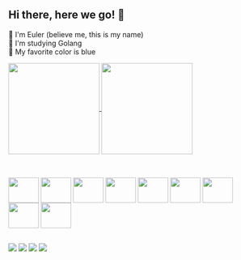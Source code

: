 ## Hi there, here we go! 🤝


🔵 I'm Euler (believe me, this is my name) <br>
🔵 I'm studying Golang <br>
🔵 My favorite color is blue


<a href="https://github.com/anuraghazra/github-readme-stats">
  <img height=180 align="center" src="https://github-readme-stats.vercel.app/api?username=gomes34&theme=tokyonight&rank_icon=github&include_all_commits=true" />
</a>
<a href="https://github.com/anuraghazra/convoychat">
  <img height=180 align="center" src="https://github-readme-stats.vercel.app/api/top-langs?username=gomes34&layout=compact&langs_count=8&card_width=320&theme=tokyonight" />
</a>

##

<div style="display: inline-block"> <br>
  <img align="center" height="50" width="60" src="https://cdn.jsdelivr.net/gh/devicons/devicon@latest/icons/go/go-original.svg" />
  <img align="center" height="50" width="60" src="https://cdn.jsdelivr.net/gh/devicons/devicon@latest/icons/javascript/javascript-original.svg" />
  <img align="center" height="50" width="60" src="https://cdn.jsdelivr.net/gh/devicons/devicon@latest/icons/nodejs/nodejs-original-wordmark.svg" />
  <img align="center" height="50" width="60" src="https://cdn.jsdelivr.net/gh/devicons/devicon@latest/icons/python/python-original.svg" />
  <img align="center" height="50" width="60" src="https://cdn.jsdelivr.net/gh/devicons/devicon@latest/icons/homebrew/homebrew-original.svg" />
  <img align="center" height="50" width="60" src="https://cdn.jsdelivr.net/gh/devicons/devicon@latest/icons/mysql/mysql-plain-wordmark.svg" />
  <img align="center" height="50" width="60" src="https://cdn.jsdelivr.net/gh/devicons/devicon@latest/icons/sqlite/sqlite-original-wordmark.svg" />
  <img align="center" height="50" width="60" src="https://cdn.jsdelivr.net/gh/devicons/devicon@latest/icons/mongodb/mongodb-plain-wordmark.svg" />
  <img align="center" height="50" width="60" src="https://cdn.jsdelivr.net/gh/devicons/devicon@latest/icons/ubuntu/ubuntu-original.svg" />
</div>        

##

<div>
  <a href="mailto:euler.devbr@gmail.com" target="_blank"><img src="https://img.shields.io/badge/Gmail-D14836?style=for-the-badge&logo=gmail&logoColor=white" target"_blank"></a>
  <a href="https://www.instagram.com/go.mes3008/" target="_blank"><img src="https://img.shields.io/badge/Instagram-E4405F?style=for-the-badge&logo=instagram&logoColor=white" target"_blank"></a>
  <a href="https://www.linkedin.com/in/euler-medeiros/" target="_blank"><img src="https://img.shields.io/badge/LinkedIn-0077B5?style=for-the-badge&logo=linkedin&logoColor=white" target"_blank"></a>
  <a href="https://discord.com/users/224275634547851264" target="_blank"><img src="https://img.shields.io/badge/Discord-7289DA?style=for-the-badge&logo=discord&logoColor=white" target"_blank"></a>
</div>
          
